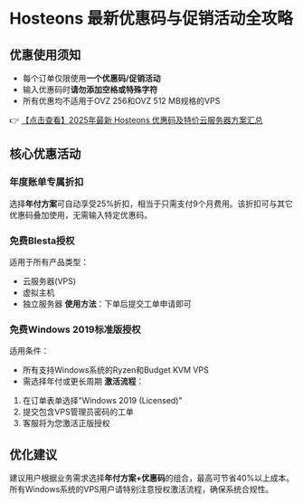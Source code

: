 # Hosteons 最新优惠码与促销活动全攻略

## 优惠使用须知
- 每个订单仅限使用**一个优惠码/促销活动**
- 输入优惠码时**请勿添加空格或特殊字符**
- 所有优惠均不适用于OVZ 256和OVZ 512 MB规格的VPS

👉 [【点击查看】2025年最新 Hosteons 优惠码及特价云服务器方案汇总](https://bit.ly/hosteons)

## 核心优惠活动
### 年度账单专属折扣
选择**年付方案**可自动享受25%折扣，相当于只需支付9个月费用。该折扣可与其它优惠码叠加使用，无需输入特定优惠码。

### 免费Blesta授权
适用于所有产品类型：
- 云服务器(VPS)
- 虚拟主机
- 独立服务器
**使用方法**：下单后提交工单申请即可

### 免费Windows 2019标准版授权
适用条件：
- 所有支持Windows系统的Ryzen和Budget KVM VPS
- 需选择年付或更长周期
**激活流程**：
1. 在订单表单选择"Windows 2019 (Licensed)"
2. 提交包含VPS管理员密码的工单
3. 客服将为您激活正版授权

## 优化建议
建议用户根据业务需求选择**年付方案+优惠码**的组合，最高可节省40%以上成本。所有Windows系统的VPS用户请特别注意授权激活流程，确保系统合规性。